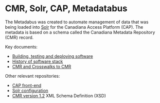 # CMR, Solr, CAP, Metadatabus

The Metadabus was created to automate management of data that was being loaded into [Solr](https://solr.apache.org/) for the Canadiana Access Platform (CAP). The metadata is based on a schema called the Canadiana Metadata Repository (CMR) record. 


Key documents:

* [Building, testing and deploying software](build-test.md)
* [History of software stack](stack.md)
* [CMR and Crosswalks to CMR](cmr.md)

Other relevant repositories:

* [CAP front-end](https://github.com/crkn-rcdr/cap)
* [Solr configuration](https://github.com/crkn-rcdr/solr)
* [CMR version 1.2](https://github.com/crkn-rcdr/Digital-Preservation/blob/main/xml/published/schema/2012/xsd/cmr/cmr.xsd) XML Schema Definition (XSD)


